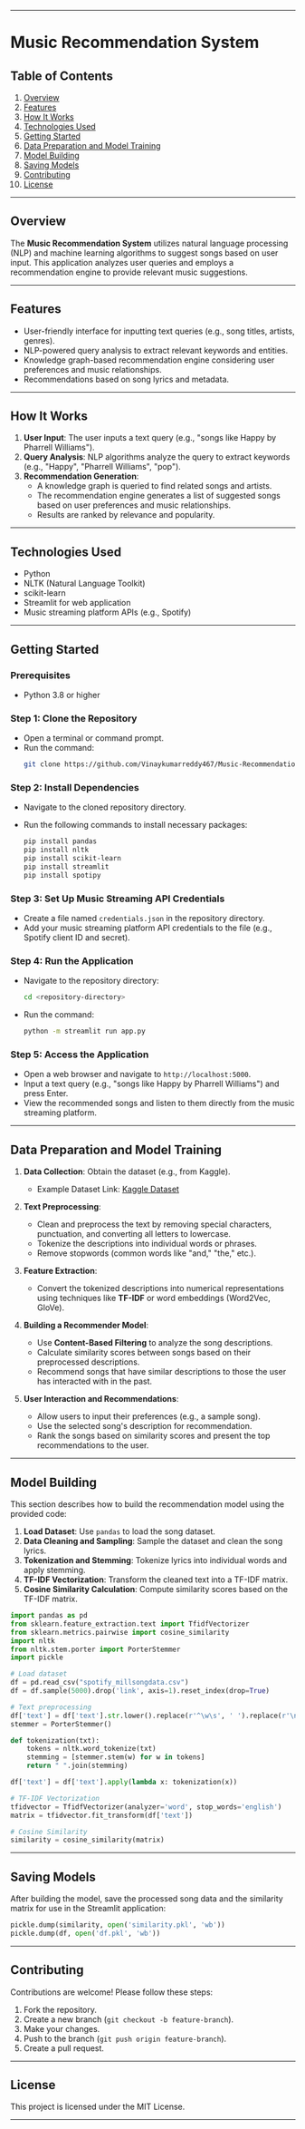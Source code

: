
---

# Music Recommendation System

## Table of Contents
1. [Overview](#overview)
2. [Features](#features)
3. [How It Works](#how-it-works)
4. [Technologies Used](#technologies-used)
5. [Getting Started](#getting-started)
6. [Data Preparation and Model Training](#data-preparation-and-model-training)
7. [Model Building](#model-building)
8. [Saving Models](#saving-models)
9. [Contributing](#contributing)
10. [License](#license)

---

## Overview

The **Music Recommendation System** utilizes natural language processing (NLP) and machine learning algorithms to suggest songs based on user input. This application analyzes user queries and employs a recommendation engine to provide relevant music suggestions.

---

## Features

- User-friendly interface for inputting text queries (e.g., song titles, artists, genres).
- NLP-powered query analysis to extract relevant keywords and entities.
- Knowledge graph-based recommendation engine considering user preferences and music relationships.
- Recommendations based on song lyrics and metadata.

---

## How It Works

1. **User Input**: The user inputs a text query (e.g., "songs like Happy by Pharrell Williams").
2. **Query Analysis**: NLP algorithms analyze the query to extract keywords (e.g., "Happy", "Pharrell Williams", "pop").
3. **Recommendation Generation**:
   - A knowledge graph is queried to find related songs and artists.
   - The recommendation engine generates a list of suggested songs based on user preferences and music relationships.
   - Results are ranked by relevance and popularity.

---

## Technologies Used

- Python
- NLTK (Natural Language Toolkit)
- scikit-learn
- Streamlit for web application
- Music streaming platform APIs (e.g., Spotify)

---

## Getting Started

### Prerequisites

- Python 3.8 or higher

### Step 1: Clone the Repository

- Open a terminal or command prompt.
- Run the command:
  ```bash
  git clone https://github.com/Vinaykumarreddy467/Music-Recommendation-System.git
  ```

### Step 2: Install Dependencies

- Navigate to the cloned repository directory.
- Run the following commands to install necessary packages:

  ```bash
  pip install pandas
  pip install nltk
  pip install scikit-learn
  pip install streamlit
  pip install spotipy
  ```

### Step 3: Set Up Music Streaming API Credentials

- Create a file named `credentials.json` in the repository directory.
- Add your music streaming platform API credentials to the file (e.g., Spotify client ID and secret).

### Step 4: Run the Application

- Navigate to the repository directory:
  ```bash
  cd <repository-directory>
  ```
- Run the command:
  ```bash
  python -m streamlit run app.py
  ```

### Step 5: Access the Application

- Open a web browser and navigate to `http://localhost:5000`.
- Input a text query (e.g., "songs like Happy by Pharrell Williams") and press Enter.
- View the recommended songs and listen to them directly from the music streaming platform.

---

## Data Preparation and Model Training

1. **Data Collection**: Obtain the dataset (e.g., from Kaggle).
   - Example Dataset Link: [Kaggle Dataset](https://www.kaggle.com/datasets/notsh...)

2. **Text Preprocessing**:
   - Clean and preprocess the text by removing special characters, punctuation, and converting all letters to lowercase.
   - Tokenize the descriptions into individual words or phrases.
   - Remove stopwords (common words like "and," "the," etc.).

3. **Feature Extraction**:
   - Convert the tokenized descriptions into numerical representations using techniques like **TF-IDF** or word embeddings (Word2Vec, GloVe).

4. **Building a Recommender Model**:
   - Use **Content-Based Filtering** to analyze the song descriptions.
   - Calculate similarity scores between songs based on their preprocessed descriptions.
   - Recommend songs that have similar descriptions to those the user has interacted with in the past.

5. **User Interaction and Recommendations**:
   - Allow users to input their preferences (e.g., a sample song).
   - Use the selected song's description for recommendation.
   - Rank the songs based on similarity scores and present the top recommendations to the user.

---

## Model Building

This section describes how to build the recommendation model using the provided code:

1. **Load Dataset**: Use `pandas` to load the song dataset.
2. **Data Cleaning and Sampling**: Sample the dataset and clean the song lyrics.
3. **Tokenization and Stemming**: Tokenize lyrics into individual words and apply stemming.
4. **TF-IDF Vectorization**: Transform the cleaned text into a TF-IDF matrix.
5. **Cosine Similarity Calculation**: Compute similarity scores based on the TF-IDF matrix.

```python
import pandas as pd
from sklearn.feature_extraction.text import TfidfVectorizer
from sklearn.metrics.pairwise import cosine_similarity
import nltk
from nltk.stem.porter import PorterStemmer
import pickle

# Load dataset
df = pd.read_csv("spotify_millsongdata.csv")
df = df.sample(5000).drop('link', axis=1).reset_index(drop=True)

# Text preprocessing
df['text'] = df['text'].str.lower().replace(r'^\w\s', ' ').replace(r'\n', ' ', regex=True)
stemmer = PorterStemmer()

def tokenization(txt):
    tokens = nltk.word_tokenize(txt)
    stemming = [stemmer.stem(w) for w in tokens]
    return " ".join(stemming)

df['text'] = df['text'].apply(lambda x: tokenization(x))

# TF-IDF Vectorization
tfidvector = TfidfVectorizer(analyzer='word', stop_words='english')
matrix = tfidvector.fit_transform(df['text'])

# Cosine Similarity
similarity = cosine_similarity(matrix)
```

---

## Saving Models

After building the model, save the processed song data and the similarity matrix for use in the Streamlit application:

```python
pickle.dump(similarity, open('similarity.pkl', 'wb'))
pickle.dump(df, open('df.pkl', 'wb'))
```

---

## Contributing

Contributions are welcome! Please follow these steps:

1. Fork the repository.
2. Create a new branch (`git checkout -b feature-branch`).
3. Make your changes.
4. Push to the branch (`git push origin feature-branch`).
5. Create a pull request.

---

## License

This project is licensed under the MIT License.

---
